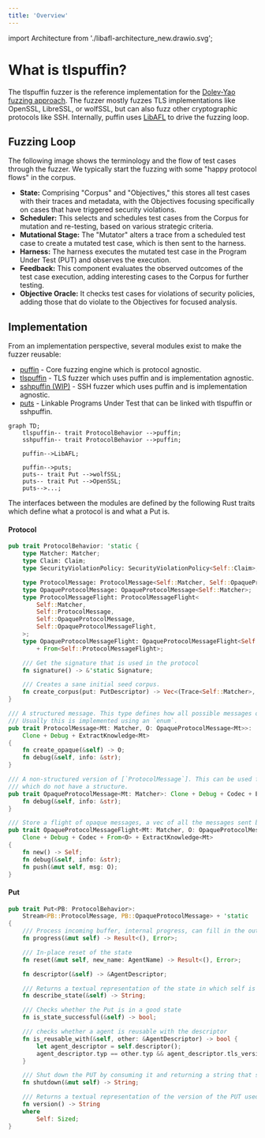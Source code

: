 ```yaml
---
title: 'Overview'
---
```

import Architecture from './libafl-architecture_new.drawio.svg';


# What is tlspuffin?

The tlspuffin fuzzer is the reference implementation for the [Dolev-Yao fuzzing approach](https://www.computer.org/csdl/pds/api/csdl/proceedings/download-article/1Ub234bjuWA/pdf).
The fuzzer mostly fuzzes TLS implementations like OpenSSL, LibreSSL, or wolfSSL, but can also fuzz other cryptographic protocols like SSH. Internally, puffin uses [LibAFL](https://aflplus.plus/libafl-book/) to drive the fuzzing loop.

## Fuzzing Loop

The following image shows the terminology and the flow of test cases through the fuzzer. We typically start the fuzzing with some "happy protocol flows" in the corpus.

<Architecture />

- **State:** Comprising "Corpus" and "Objectives," this stores all test cases with their traces and metadata, with the Objectives focusing specifically on cases that have triggered security violations.
- **Scheduler:** This selects and schedules test cases from the Corpus for mutation and re-testing, based on various strategic criteria.
- **Mutational Stage:** The "Mutator" alters a trace from a scheduled test case to create a mutated test case, which is then sent to the harness.
- **Harness:** The harness executes the mutated test case in the Program Under Test (PUT) and observes the execution.
- **Feedback:** This component evaluates the observed outcomes of the test case execution, adding interesting cases to the Corpus for further testing.
- **Objective Oracle:** It checks test cases for violations of security policies, adding those that do violate to the Objectives for focused analysis.

## Implementation

From an implementation perspective, several modules exist to make the fuzzer reusable:

- [puffin](https://github.com/tlspuffin/tlspuffin/tree/main/puffin) - Core fuzzing engine which is protocol agnostic.
- [tlspuffin](https://github.com/tlspuffin/tlspuffin/tree/main/tlspuffin) -  TLS fuzzer which uses puffin and is implementation agnostic.
- [sshpuffin (WIP)](https://github.com/tlspuffin/tlspuffin/tree/main/sshpuffin) -  SSH fuzzer which uses puffin and is implementation agnostic. 
- [puts](https://github.com/tlspuffin/tlspuffin/tree/main/puts) - Linkable Programs Under Test that can be linked with tlspuffin or sshpuffin. 


```mermaid
graph TD;
    tlspuffin-- trait ProtocolBehavior -->puffin;
    sshpuffin-- trait ProtocolBehavior -->puffin;

    puffin-->LibAFL;

    puffin-->puts;
    puts-- trait Put -->wolfSSL;
    puts-- trait Put -->OpenSSL;
    puts-->...;
```

The interfaces between the modules are defined by the following Rust traits which define what a protocol is and what a Put is.

#### Protocol

```Rust
pub trait ProtocolBehavior: 'static {
    type Matcher: Matcher;
    type Claim: Claim;
    type SecurityViolationPolicy: SecurityViolationPolicy<Self::Claim>;

    type ProtocolMessage: ProtocolMessage<Self::Matcher, Self::OpaqueProtocolMessage>;
    type OpaqueProtocolMessage: OpaqueProtocolMessage<Self::Matcher>;
    type ProtocolMessageFlight: ProtocolMessageFlight<
        Self::Matcher,
        Self::ProtocolMessage,
        Self::OpaqueProtocolMessage,
        Self::OpaqueProtocolMessageFlight,
    >;
    type OpaqueProtocolMessageFlight: OpaqueProtocolMessageFlight<Self::Matcher, Self::OpaqueProtocolMessage>
        + From<Self::ProtocolMessageFlight>;

    /// Get the signature that is used in the protocol
    fn signature() -> &'static Signature;

    /// Creates a sane initial seed corpus.
    fn create_corpus(put: PutDescriptor) -> Vec<(Trace<Self::Matcher>, &'static str)>;
}

/// A structured message. This type defines how all possible messages of a protocol.
/// Usually this is implemented using an `enum`.
pub trait ProtocolMessage<Mt: Matcher, O: OpaqueProtocolMessage<Mt>>:
    Clone + Debug + ExtractKnowledge<Mt>
{
    fn create_opaque(&self) -> O;
    fn debug(&self, info: &str);
}

/// A non-structured version of [`ProtocolMessage`]. This can be used for example for encrypted messages
/// which do not have a structure.
pub trait OpaqueProtocolMessage<Mt: Matcher>: Clone + Debug + Codec + ExtractKnowledge<Mt> {
    fn debug(&self, info: &str);
}

/// Store a flight of opaque messages, a vec of all the messages sent by the PUT between two steps
pub trait OpaqueProtocolMessageFlight<Mt: Matcher, O: OpaqueProtocolMessage<Mt>>:
    Clone + Debug + Codec + From<O> + ExtractKnowledge<Mt>
{
    fn new() -> Self;
    fn debug(&self, info: &str);
    fn push(&mut self, msg: O);
}
```


#### Put

```Rust
pub trait Put<PB: ProtocolBehavior>:
    Stream<PB::ProtocolMessage, PB::OpaqueProtocolMessage> + 'static
{
    /// Process incoming buffer, internal progress, can fill in the output buffer
    fn progress(&mut self) -> Result<(), Error>;

    /// In-place reset of the state
    fn reset(&mut self, new_name: AgentName) -> Result<(), Error>;

    fn descriptor(&self) -> &AgentDescriptor;

    /// Returns a textual representation of the state in which self is
    fn describe_state(&self) -> String;

    /// Checks whether the Put is in a good state
    fn is_state_successful(&self) -> bool;

    /// checks whether a agent is reusable with the descriptor
    fn is_reusable_with(&self, other: &AgentDescriptor) -> bool {
        let agent_descriptor = self.descriptor();
        agent_descriptor.typ == other.typ && agent_descriptor.tls_version == other.tls_version
    }

    /// Shut down the PUT by consuming it and returning a string that summarizes the execution.
    fn shutdown(&mut self) -> String;

    /// Returns a textual representation of the version of the PUT used by self
    fn version() -> String
    where
        Self: Sized;
}
```

